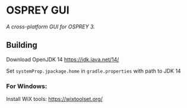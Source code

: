 
# OSPREY GUI

*A cross-platform GUI for OSPREY 3.*


## Building

Download OpenJDK 14
https://jdk.java.net/14/

Set `systemProp.jpackage.home` in `gradle.properties` with path to JDK 14

### For Windows:

Install WiX tools:
https://wixtoolset.org/
